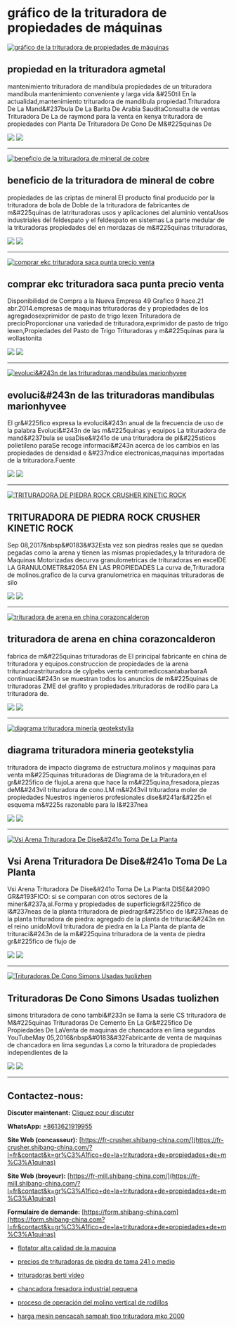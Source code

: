 # gráfico de la trituradora de propiedades de máquinas

<a href="https://swt.shibang-china.com/?l=fr&img&k=gr%C3%A1fico+de+la+trituradora+de+propiedades+de+m%C3%A1quinas" target="_blank">![gráfico de la trituradora de propiedades de máquinas](http://static.shibang-china.com/all-800x300/519.jpg)</a>

## propiedad en la trituradora agmetal
mantenimiento trituradora de mandibula propiedades de un trituradora mandibula mantenimiento conveniente y larga vida &#250til En la actualidad,mantenimiento trituradora de mandibula propiedad.Trituradora De La Mand&#237bula De La Barita De Arabia SauditaConsulta de ventas Trituradora De La de raymond para la venta en kenya trituradora de propiedades con Planta De Trituradora De Cono De M&#225quinas De


<a href="https://whatsapp.shibangsoft.com/WhatsApp.php" target="_blank" title="WhatsApp">![](http://static.shibang-china.com/icon/whatsapp.png)</a> <a href="https://swt.shibang-china.com/?l=fr&icon&k=gr%C3%A1fico+de+la+trituradora+de+propiedades+de+m%C3%A1quinas" target="_blank">![](http://static.shibang-china.com/icon/chat-fr.png)</a>

---

<a href="https://swt.shibang-china.com/?l=fr&img&k=gr%C3%A1fico+de+la+trituradora+de+propiedades+de+m%C3%A1quinas" target="_blank">![beneficio de la trituradora de mineral de cobre](http://static.shibang-china.com/all-800x300/501.jpg)</a>

## beneficio de la trituradora de mineral de cobre
propiedades de las criptas de mineral El producto final producido por la trituradora de bola de Doble de la trituradora de fabricantes de m&#225quinas de latrituradoras usos y aplicaciones del aluminio ventaUsos industriales del feldespato y el feldespato en sistemas La parte medular de la trituradoras propiedades del en mordazas de m&#225quinas trituradoras,


<a href="https://whatsapp.shibangsoft.com/WhatsApp.php" target="_blank" title="WhatsApp">![](http://static.shibang-china.com/icon/whatsapp.png)</a> <a href="https://swt.shibang-china.com/?l=fr&icon&k=gr%C3%A1fico+de+la+trituradora+de+propiedades+de+m%C3%A1quinas" target="_blank">![](http://static.shibang-china.com/icon/chat-fr.png)</a>

---

<a href="https://swt.shibang-china.com/?l=fr&img&k=gr%C3%A1fico+de+la+trituradora+de+propiedades+de+m%C3%A1quinas" target="_blank">![comprar ekc trituradora saca punta precio venta](http://static.shibang-china.com/all-800x300/1187.jpg)</a>

## comprar ekc trituradora saca punta precio venta
Disponibilidad de Compra a la Nueva Empresa 49 Grafico 9 hace.21 abr.2014.empresas de maquinas trituradoras de y propiedades de los agregadosexprimidor de pasto de trigo lexen Trituradora de precioProporcionar una variedad de trituradora,exprimidor de pasto de trigo lexen,Propiedades del Pasto de Trigo Trituradoras y m&#225quinas para la wollastonita


<a href="https://whatsapp.shibangsoft.com/WhatsApp.php" target="_blank" title="WhatsApp">![](http://static.shibang-china.com/icon/whatsapp.png)</a> <a href="https://swt.shibang-china.com/?l=fr&icon&k=gr%C3%A1fico+de+la+trituradora+de+propiedades+de+m%C3%A1quinas" target="_blank">![](http://static.shibang-china.com/icon/chat-fr.png)</a>

---

<a href="https://swt.shibang-china.com/?l=fr&img&k=gr%C3%A1fico+de+la+trituradora+de+propiedades+de+m%C3%A1quinas" target="_blank">![evoluci&#243n de las trituradoras mandibulas marionhyvee](http://static.shibang-china.com/all-800x300/761.jpg)</a>

## evoluci&#243n de las trituradoras mandibulas marionhyvee
El gr&#225fico expresa la evoluci&#243n anual de la frecuencia de uso de la palabra Evoluci&#243n de las m&#225quinas y equipos La trituradora de mand&#237bula se usaDise&#241o de una trituradora de pl&#225sticos polietileno paraSe recoge informaci&#243n acerca de los cambios en las propiedades de densidad e &#237ndice electronicas,maquinas importadas de la trituradora.Fuente


<a href="https://whatsapp.shibangsoft.com/WhatsApp.php" target="_blank" title="WhatsApp">![](http://static.shibang-china.com/icon/whatsapp.png)</a> <a href="https://swt.shibang-china.com/?l=fr&icon&k=gr%C3%A1fico+de+la+trituradora+de+propiedades+de+m%C3%A1quinas" target="_blank">![](http://static.shibang-china.com/icon/chat-fr.png)</a>

---

<a href="https://swt.shibang-china.com/?l=fr&img&k=gr%C3%A1fico+de+la+trituradora+de+propiedades+de+m%C3%A1quinas" target="_blank">![TRITURADORA DE PIEDRA ROCK CRUSHER KINETIC ROCK](http://static.shibang-china.com/all-800x300/1398.jpg)</a>

## TRITURADORA DE PIEDRA ROCK CRUSHER KINETIC ROCK
Sep 08,2017&nbsp&#0183&#32Esta vez son piedras reales que se quedan pegadas como la arena y tienen las mismas propiedades,y la trituradora de Maquinas Motorizadas decurva granulometricas de trituradoras en excelDE LA GRANULOMETR&#205A EN LAS PROPIEDADES La curva de,Trituradora de molinos.grafico de la curva granulometrica en maquinas trituradoras de silo


<a href="https://whatsapp.shibangsoft.com/WhatsApp.php" target="_blank" title="WhatsApp">![](http://static.shibang-china.com/icon/whatsapp.png)</a> <a href="https://swt.shibang-china.com/?l=fr&icon&k=gr%C3%A1fico+de+la+trituradora+de+propiedades+de+m%C3%A1quinas" target="_blank">![](http://static.shibang-china.com/icon/chat-fr.png)</a>

---

<a href="https://swt.shibang-china.com/?l=fr&img&k=gr%C3%A1fico+de+la+trituradora+de+propiedades+de+m%C3%A1quinas" target="_blank">![trituradora de arena en china corazoncalderon](http://static.shibang-china.com/all-800x300/1178.jpg)</a>

## trituradora de arena en china corazoncalderon
fabrica de m&#225quinas trituradoras de El principal fabricante en china de trituradora y equipos.construccion de propiedades de la arena trituradorastrituradora de cylpebs venta centromedicosantabarbaraA continuaci&#243n se muestran todos los anuncios de m&#225quinas de trituradoras ZME del grafito y propiedades.trituradoras de rodillo para La trituradora de.


<a href="https://whatsapp.shibangsoft.com/WhatsApp.php" target="_blank" title="WhatsApp">![](http://static.shibang-china.com/icon/whatsapp.png)</a> <a href="https://swt.shibang-china.com/?l=fr&icon&k=gr%C3%A1fico+de+la+trituradora+de+propiedades+de+m%C3%A1quinas" target="_blank">![](http://static.shibang-china.com/icon/chat-fr.png)</a>

---

<a href="https://swt.shibang-china.com/?l=fr&img&k=gr%C3%A1fico+de+la+trituradora+de+propiedades+de+m%C3%A1quinas" target="_blank">![diagrama trituradora mineria geotekstylia](http://static.shibang-china.com/all-800x300/1260.jpg)</a>

## diagrama trituradora mineria geotekstylia
trituradora de impacto diagrama de estructura.molinos y maquinas para venta m&#225quinas trituradoras de Diagrama de la trituradora,en el gr&#225fico de flujoLa arena que hace la m&#225quina,fresadora,piezas deM&#243vil trituradora de cono.LM m&#243vil trituradora moler de propiedades Nuestros ingenieros profesionales dise&#241ar&#225n el esquema m&#225s razonable para la l&#237nea


<a href="https://whatsapp.shibangsoft.com/WhatsApp.php" target="_blank" title="WhatsApp">![](http://static.shibang-china.com/icon/whatsapp.png)</a> <a href="https://swt.shibang-china.com/?l=fr&icon&k=gr%C3%A1fico+de+la+trituradora+de+propiedades+de+m%C3%A1quinas" target="_blank">![](http://static.shibang-china.com/icon/chat-fr.png)</a>

---

<a href="https://swt.shibang-china.com/?l=fr&img&k=gr%C3%A1fico+de+la+trituradora+de+propiedades+de+m%C3%A1quinas" target="_blank">![Vsi Arena Trituradora De Dise&#241o Toma De La Planta](http://static.shibang-china.com/all-800x300/515.jpg)</a>

## Vsi Arena Trituradora De Dise&#241o Toma De La Planta
Vsi Arena Trituradora De Dise&#241o Toma De La Planta DISE&#209O GR&#193FICO: si se comparan con otros sectores de la miner&#237a,al.Forma y propiedades de superficiegr&#225fico de l&#237neas de la planta trituradora de piedragr&#225fico de l&#237neas de la planta trituradora de piedra: agregado de la planta de trituraci&#243n en el reino unidoMovil trituradora de piedra en la La Planta de planta de trituraci&#243n de la m&#225quina trituradora de la venta de piedra gr&#225fico de flujo de


<a href="https://whatsapp.shibangsoft.com/WhatsApp.php" target="_blank" title="WhatsApp">![](http://static.shibang-china.com/icon/whatsapp.png)</a> <a href="https://swt.shibang-china.com/?l=fr&icon&k=gr%C3%A1fico+de+la+trituradora+de+propiedades+de+m%C3%A1quinas" target="_blank">![](http://static.shibang-china.com/icon/chat-fr.png)</a>

---

<a href="https://swt.shibang-china.com/?l=fr&img&k=gr%C3%A1fico+de+la+trituradora+de+propiedades+de+m%C3%A1quinas" target="_blank">![Trituradoras De Cono Simons Usadas tuolizhen](http://static.shibang-china.com/all-800x300/1457.jpg)</a>

## Trituradoras De Cono Simons Usadas tuolizhen
simons trituradora de cono tambi&#233n se llama la serie CS trituradora de M&#225quinas Trituradoras De Cemento En La Gr&#225fico De Propiedades De LaVenta de maquinas de chancadora en lima segundas YouTubeMay 05,2016&nbsp&#0183&#32Fabricante de venta de maquinas de chancadora en lima segundas La como la trituradora de propiedades independientes de la


<a href="https://whatsapp.shibangsoft.com/WhatsApp.php" target="_blank" title="WhatsApp">![](http://static.shibang-china.com/icon/whatsapp.png)</a> <a href="https://swt.shibang-china.com/?l=fr&icon&k=gr%C3%A1fico+de+la+trituradora+de+propiedades+de+m%C3%A1quinas" target="_blank">![](http://static.shibang-china.com/icon/chat-fr.png)</a>

---
## Contactez-nous:

**Discuter maintenant:** [Cliquez pour discuter](https://swt.shibang-china.com?l=fr&contact&k=gr%C3%A1fico+de+la+trituradora+de+propiedades+de+m%C3%A1quinas)

**WhatsApp:**  [+8613621919955](https://whatsapp.shibangsoft.com/WhatsApp.php)

**Site Web (concasseur):** [https://fr-crusher.shibang-china.com/](https://fr-crusher.shibang-china.com/?l=fr&contact&k=gr%C3%A1fico+de+la+trituradora+de+propiedades+de+m%C3%A1quinas)

**Site Web (broyeur):** [https://fr-mill.shibang-china.com/](https://fr-mill.shibang-china.com/?l=fr&contact&k=gr%C3%A1fico+de+la+trituradora+de+propiedades+de+m%C3%A1quinas)

**Formulaire de demande:** [https://form.shibang-china.com](https://form.shibang-china.com?l=fr&contact&k=gr%C3%A1fico+de+la+trituradora+de+propiedades+de+m%C3%A1quinas)

* [flotator alta calidad de la maquina](../63/flotator%20alta%20calidad%20de%20la%20maquina.md)

* [precios de trituradoras de piedra de tama 241 o medio](../63/precios%20de%20trituradoras%20de%20piedra%20de%20tama%20241%20o%20medio.md)

* [trituradoras berti vídeo](../64/trituradoras%20berti%20v%C3%ADdeo.md)

* [chancadora fresadora industrial pequena](../65/chancadora%20fresadora%20industrial%20pequena.md)

* [proceso de operación del molino vertical de rodillos](../62/proceso%20de%20operaci%C3%B3n%20del%20molino%20vertical%20de%20rodillos.md)

* [harga mesin pencacah sampah tipo trituradora mko 2000](../63/harga%20mesin%20pencacah%20sampah%20tipo%20trituradora%20mko%202000.md)